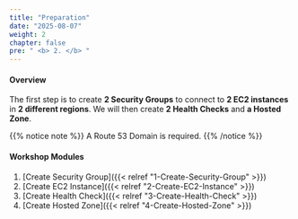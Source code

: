 ```yaml
---
title: "Preparation"
date: "2025-08-07"
weight: 2
chapter: false
pre: " <b> 2. </b> "
---
```


#### Overview

The first step is to create **2 Security Groups** to connect to **2 EC2 instances** in **2 different regions**. We will then create **2 Health Checks** and **a Hosted Zone**.

{{% notice note %}}
A Route 53 Domain is required.
{{% /notice %}}

#### Workshop Modules

1. [Create Security Group]({{< relref "1-Create-Security-Group" >}})
2. [Create EC2 Instance]({{< relref "2-Create-EC2-Instance" >}})
3. [Create Health Check]({{< relref "3-Create-Health-Check" >}})
4. [Create Hosted Zone]({{< relref "4-Create-Hosted-Zone" >}})